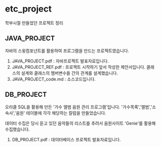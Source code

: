 # etc_project
학부시절 만들었던 프로젝트 정리


## JAVA_PROJECT

자바의 스윙컴포넌트를 활용하여 프로그램을 만드는 프로젝트였습니다. 

1. JAVA_PROJECT.pdf : 자바프로젝트 발표자료입니다.
2. JAVA_PROJECT_REF.pdf : 프로젝트 시작하기 앞서 작성한 제안서입니다. 클래스의 설계와 클래스의 멤버변수들 간의 관계를 설계했습니다.
3. JAVA_PROJECT_code.md : 소스코드입니다.


## DB_PROJECT

오라클 SQL을 활용해 만든 '가수 앨범 음원 관리 프로그램'입니다.  '가수목록','앨범','소속사','음원' 테이블에 각각 해당하는 칼럼을 만들었습니다.

데이터 수집은 당시 듣고 있던 음악들의 리스트를 추려서 음원사이트 'Genie'를 활용해 수집했습니다.

1. DB_PROJECT.pdf : 데이터베이스 프로젝트 발표자료입니다.
